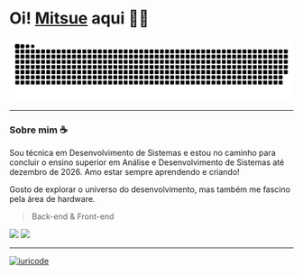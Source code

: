 # Oi! [Mitsue](https://github.com/mitsueyano) aqui :wave::purple_heart:
<picture>
  <source media="(prefers-color-scheme: dark)" srcset="https://raw.githubusercontent.com/platane/platane/output/github-contribution-grid-snake-dark.svg">
  <source media="(prefers-color-scheme: light)" srcset="https://raw.githubusercontent.com/platane/platane/output/github-contribution-grid-snake.svg">
  <img alt="github contribution grid snake animation" src="https://raw.githubusercontent.com/platane/platane/output/github-contribution-grid-snake.svg">
</picture>
<hr>

### Sobre mim :coffee:

Sou técnica em Desenvolvimento de Sistemas e estou no caminho para concluir o ensino superior em Análise e Desenvolvimento de Sistemas até dezembro de 2026. Amo estar sempre aprendendo e criando!

Gosto de explorar o universo do desenvolvimento, mas também me fascino pela área de hardware.

> Back-end & Front-end

<a href="https://instagram.com/mitsueyano" target="_blank"><img loading="lazy" src="https://img.shields.io/badge/-Instagram-%23E4405F?style=for-the-badge&logo=instagram&logoColor=white" target="_blank"></a>
<a href="https://www.linkedin.com/in/luiza-mitsue-yano-567a88197" target="_blank"><img loading="lazy" src="https://img.shields.io/badge/-LinkedIn-%230077B5?style=for-the-badge&logo=linkedin&logoColor=white" target="_blank"></a>
<hr>

[![iuricode](https://github-readme-stats.vercel.app/api/top-langs/?username=mitsueyano&hide=html&layout=compact&theme=tokyonight)](https://github.com/anuraghazra/github-readme-stats)
